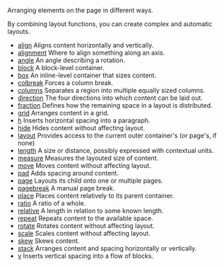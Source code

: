 Arranging elements on the page in different ways.

By combining layout functions, you can create complex and automatic
layouts.

- [align](/reference/layout/align/) Aligns content horizontally and vertically.
- [alignment](/reference/layout/alignment/) Where to align something along an axis.
- [angle](/reference/layout/angle/) An angle describing a rotation.
- [block](/reference/layout/block/) A block-level container.
- [box](/reference/layout/box/) An inline-level container that sizes content.
- [colbreak](/reference/layout/colbreak/) Forces a column break.
- [columns](/reference/layout/columns/) Separates a region into multiple equally sized columns.
- [direction](/reference/layout/direction/) The four directions into which content can be laid out.
- [fraction](/reference/layout/fraction/) Defines how the remaining space in a layout is distributed.
- [grid](/reference/layout/grid/) Arranges content in a grid.
- [h](/reference/layout/h/) Inserts horizontal spacing into a paragraph.
- [hide](/reference/layout/hide/) Hides content without affecting layout.
- [layout](/reference/layout/layout/) Provides access to the current outer container's (or page's, if none)
- [length](/reference/layout/length/) A size or distance, possibly expressed with contextual units.
- [measure](/reference/layout/measure/) Measures the layouted size of content.
- [move](/reference/layout/move/) Moves content without affecting layout.
- [pad](/reference/layout/pad/) Adds spacing around content.
- [page](/reference/layout/page/) Layouts its child onto one or multiple pages.
- [pagebreak](/reference/layout/pagebreak/) A manual page break.
- [place](/reference/layout/place/) Places content relatively to its parent container.
- [ratio](/reference/layout/ratio/) A ratio of a whole.
- [relative](/reference/layout/relative/) A length in relation to some known length.
- [repeat](/reference/layout/repeat/) Repeats content to the available space.
- [rotate](/reference/layout/rotate/) Rotates content without affecting layout.
- [scale](/reference/layout/scale/) Scales content without affecting layout.
- [skew](/reference/layout/skew/) Skews content.
- [stack](/reference/layout/stack/) Arranges content and spacing horizontally or vertically.
- [v](/reference/layout/v/) Inserts vertical spacing into a flow of blocks.
